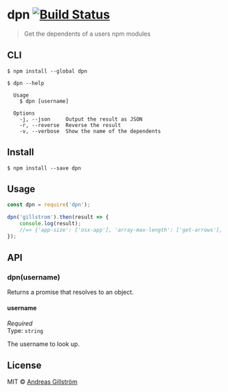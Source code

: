 # dpn [![Build Status](https://travis-ci.org/gillstrom/dpn.svg?branch=master)](https://travis-ci.org/gillstrom/dpn)

> Get the dependents of a users npm modules


## CLI

```
$ npm install --global dpn
```

```
$ dpn --help

  Usage
    $ dpn [username]

  Options
    -j, --json     Output the result as JSON
    -r, --reverse  Reverse the result
    -v, --verbose  Show the name of the dependents
```


## Install

```
$ npm install --save dpn
```


## Usage

```js
const dpn = require('dpn');

dpn('gillstrom').then(result => {
	console.log(result);
	//=> {'app-size': ['osx-app'], 'array-max-length': ['get-arrows'], 'battery-level': ['evac'], ...}
});
```


## API

### dpn(username)

Returns a promise that resolves to an object.

#### username

*Required*  
Type: `string`

The username to look up.


## License

MIT © [Andreas Gillström](http://github.com/gillstrom)
